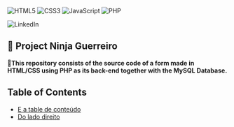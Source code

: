 ![HTML5](https://img.shields.io/badge/html5-%23E34F26.svg?style=for-the-badge&logo=html5&logoColor=white) ![CSS3](https://img.shields.io/badge/css3-%231572B6.svg?style=for-the-badge&logo=css3&logoColor=white) ![JavaScript](https://img.shields.io/badge/javascript-%23323330.svg?style=for-the-badge&logo=javascript&logoColor=%23F7DF1E) ![PHP](https://img.shields.io/badge/php-%23777BB4.svg?style=for-the-badge&logo=php&logoColor=white) 

![LinkedIn](https://img.shields.io/badge/lmar-%230077B5.svg?style=for-the-badge&logo=linkedin&logoColor=white&link=link%5Bhttps%3A%2F%2Fwww.linkedin.com%2Fin%2Flucas-matheus-alves-rodrigues-509b1a240%2F%5D)

## 📝 Project Ninja Guerreiro

📜**This repository consists of the source code of a form made in HTML/CSS using PHP as its back-end together with the MySQL Database.**

## Table of Contents

  * [E a table de conteúdo](#e-a-table-de-conte-do)
  * [Do lado direito](#do-lado-direito)

## 
